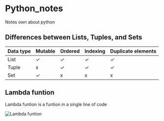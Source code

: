 # Python_notes
Notes own about python

## Differences between Lists, Tuples, and Sets

Data type | Mutable | Ordered | Indexing | Duplicate elements
----------|---------|---------|--------|-------------------
List | ✓ | ✓ | ✓ | ✓
Tuple | x | ✓ | ✓ | ✓
Set |✓ | x | x | x

## Lambda funtion
Lambda funtion is a funtion in a single line of code

![Lambda funtion](https://runestone.academy/ns/books/published/fopp/_images/lambda.gif "Lambda funtion")

